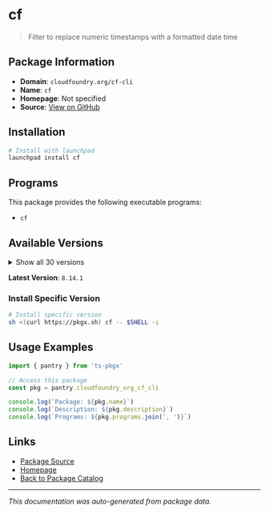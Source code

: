 # cf

> Filter to replace numeric timestamps with a formatted date time

## Package Information

- **Domain**: `cloudfoundry.org/cf-cli`
- **Name**: `cf`
- **Homepage**: Not specified
- **Source**: [View on GitHub](https://github.com/pkgxdev/pantry/tree/main/projects/cloudfoundry.org/cf-cli/package.yml)

## Installation

```bash
# Install with launchpad
launchpad install cf
```

## Programs

This package provides the following executable programs:

- `cf`

## Available Versions

<details>
<summary>Show all 30 versions</summary>

- `8.14.1`, `8.14.0`, `8.13.0`, `8.12.0`, `8.11.0`
- `8.10.0`, `8.9.0`, `8.8.3`, `8.8.2`, `8.8.1`
- `8.8.0`, `8.7.11`, `8.7.10`, `8.7.9`, `8.7.8`
- `8.7.7`, `8.7.6`, `8.7.5`, `8.7.4`, `7.8.0`
- `7.7.15`, `7.7.14`, `7.7.12`, `7.7.11`, `7.7.10`
- `7.7.9`, `7.7.8`, `7.7.7`, `7.7.6`, `7.7.5`

</details>

**Latest Version**: `8.14.1`

### Install Specific Version

```bash
# Install specific version
sh <(curl https://pkgx.sh) cf -- $SHELL -i
```

## Usage Examples

```typescript
import { pantry } from 'ts-pkgx'

// Access this package
const pkg = pantry.cloudfoundry_org_cf_cli

console.log(`Package: ${pkg.name}`)
console.log(`Description: ${pkg.description}`)
console.log(`Programs: ${pkg.programs.join(', ')}`)
```

## Links

- [Package Source](https://github.com/pkgxdev/pantry/tree/main/projects/cloudfoundry.org/cf-cli/package.yml)
- [Homepage](#)
- [Back to Package Catalog](../package-catalog.md)

---

*This documentation was auto-generated from package data.*
